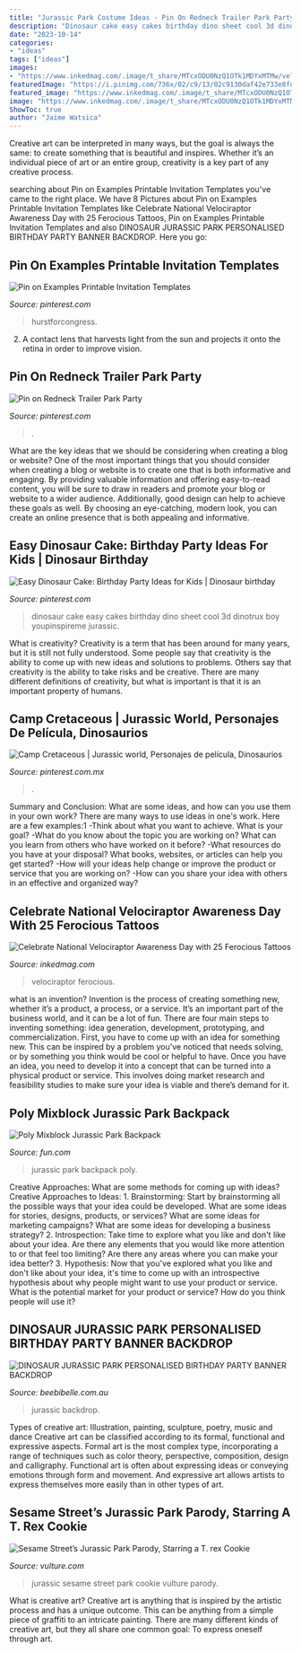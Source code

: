 ```yaml
---
title: "Jurassic Park Costume Ideas - Pin On Redneck Trailer Park Party"
description: "Dinosaur cake easy cakes birthday dino sheet cool 3d dinotrux boy youpinspireme jurassic"
date: "2023-10-14"
categories:
- "ideas"
tags: ["ideas"]
images:
- "https://www.inkedmag.com/.image/t_share/MTcxODU0NzQ1OTk1MDYxMTMw/velociraptor-fb.jpg"
featuredImage: "https://i.pinimg.com/736x/02/c9/13/02c9130daf42e733e8fddf6b7d789a92--dino-cake-dinosaur-cake.jpg"
featured_image: "https://www.inkedmag.com/.image/t_share/MTcxODU0NzQ1OTk1MDYxMTMw/velociraptor-fb.jpg"
image: "https://www.inkedmag.com/.image/t_share/MTcxODU0NzQ1OTk1MDYxMTMw/velociraptor-fb.jpg"
ShowToc: true
author: "Jaime Watsica"
---
```



Creative art can be interpreted in many ways, but the goal is always the same: to create something that is beautiful and inspires. Whether it’s an individual piece of art or an entire group, creativity is a key part of any creative process.

	

		
searching about Pin on Examples Printable Invitation Templates you've came to the right place. We have 8 Pictures about Pin on Examples Printable Invitation Templates like Celebrate National Velociraptor Awareness Day with 25 Ferocious Tattoos, Pin on Examples Printable Invitation Templates and also DINOSAUR JURASSIC PARK PERSONALISED BIRTHDAY PARTY BANNER BACKDROP. Here you go:
		
    
## Pin On Examples Printable Invitation Templates

<img loading=lazy src="https://i.pinimg.com/736x/28/03/1f/28031fd482117e386b94dbee583a6469.jpg" onerror="this.onerror=null;this.src='https://tse4.mm.bing.net/th?id=OIP.zChp_W6aGjhr_wnw3D2AcAHaKb&amp;pid=15.1';" alt="Pin on Examples Printable Invitation Templates">

_Source: pinterest.com_

>hurstforcongress. 

	

2. A contact lens that harvests light from the sun and projects it onto the retina in order to improve vision.

    
## Pin On Redneck Trailer Park Party

<img loading=lazy src="https://i.pinimg.com/736x/bb/c1/a2/bbc1a27072d5e8674d576c2325af4aa0.jpg" onerror="this.onerror=null;this.src='https://tse4.mm.bing.net/th?id=OIP.sJKEy3jX3STyEmufup19zQHaJ3&amp;pid=15.1';" alt="Pin on Redneck Trailer Park Party">

_Source: pinterest.com_

>. 

	

What are the key ideas that we should be considering when creating a blog or website?
One of the most important things that you should consider when creating a blog or website is to create one that is both informative and engaging. By providing valuable information and offering easy-to-read content, you will be sure to draw in readers and promote your blog or website to a wider audience. Additionally, good design can help to achieve these goals as well. By choosing an eye-catching, modern look, you can create an online presence that is both appealing and informative.

    
## Easy Dinosaur Cake: Birthday Party Ideas For Kids | Dinosaur Birthday

<img loading=lazy src="https://i.pinimg.com/736x/02/c9/13/02c9130daf42e733e8fddf6b7d789a92--dino-cake-dinosaur-cake.jpg" onerror="this.onerror=null;this.src='https://tse2.mm.bing.net/th?id=OIP.0r1YEvu-tpGbAN3dnT2jmAHaFB&amp;pid=15.1';" alt="Easy Dinosaur Cake: Birthday Party Ideas for Kids | Dinosaur birthday">

_Source: pinterest.com_

>dinosaur cake easy cakes birthday dino sheet cool 3d dinotrux boy youpinspireme jurassic. 

	

What is creativity?
Creativity is a term that has been around for many years, but it is still not fully understood. Some people say that creativity is the ability to come up with new ideas and solutions to problems. Others say that creativity is the ability to take risks and be creative. There are many different definitions of creativity, but what is important is that it is an important property of humans.

    
## Camp Cretaceous | Jurassic World, Personajes De Película, Dinosaurios

<img loading=lazy src="https://i.pinimg.com/736x/7e/42/98/7e4298f492459ec8127447477922185d.jpg" onerror="this.onerror=null;this.src='https://tse4.mm.bing.net/th?id=OIP.UwYBfe6TwRvzbJKGgdWWGAHaHq&amp;pid=15.1';" alt="Camp Cretaceous | Jurassic world, Personajes de película, Dinosaurios">

_Source: pinterest.com.mx_

>. 

	

Summary and Conclusion: What are some ideas, and how can you use them in your own work?
There are many ways to use ideas in one's work. Here are a few examples:1 
-Think about what you want to achieve. What is your goal? 
-What do you know about the topic you are working on? What can you learn from others who have worked on it before? 
-What resources do you have at your disposal? What books, websites, or articles can help you get started? 
-How will your ideas help change or improve the product or service that you are working on? 
-How can you share your idea with others in an effective and organized way?

    
## Celebrate National Velociraptor Awareness Day With 25 Ferocious Tattoos

<img loading=lazy src="https://www.inkedmag.com/.image/t_share/MTcxODU0NzQ1OTk1MDYxMTMw/velociraptor-fb.jpg" onerror="this.onerror=null;this.src='https://tse4.mm.bing.net/th?id=OIP.dPZXSQH9bBu7-FCb60yssQHaD4&amp;pid=15.1';" alt="Celebrate National Velociraptor Awareness Day with 25 Ferocious Tattoos">

_Source: inkedmag.com_

>velociraptor ferocious. 

	

what is an invention?
Invention is the process of creating something new, whether it’s a product, a process, or a service. It’s an important part of the business world, and it can be a lot of fun.
There are four main steps to inventing something: idea generation, development, prototyping, and commercialization. First, you have to come up with an idea for something new. This can be inspired by a problem you’ve noticed that needs solving, or by something you think would be cool or helpful to have. Once you have an idea, you need to develop it into a concept that can be turned into a physical product or service. This involves doing market research and feasibility studies to make sure your idea is viable and there’s demand for it.

    
## Poly Mixblock Jurassic Park Backpack

<img loading=lazy src="https://images.fun.com/products/66593/1-1/jurassic-park-poly-mixblock-backpack.jpg" onerror="this.onerror=null;this.src='https://tse3.mm.bing.net/th?id=OIP.Z5NEjcJPOEMjDFM3VMA4LQHaKl&amp;pid=15.1';" alt="Poly Mixblock Jurassic Park Backpack">

_Source: fun.com_

>jurassic park backpack poly. 

	

Creative Approaches: What are some methods for coming up with ideas?
Creative Approaches to Ideas: 1. Brainstorming: Start by brainstorming all the possible ways that your idea could be developed. What are some ideas for stories, designs, products, or services? What are some ideas for marketing campaigns? What are some ideas for developing a business strategy? 2. Introspection: Take time to explore what you like and don't like about your idea. Are there any elements that you would like more attention to or that feel too limiting? Are there any areas where you can make your idea better? 3. Hypothesis: Now that you've explored what you like and don't like about your idea, it's time to come up with an introspective hypothesis about why people might want to use your product or service. What is the potential market for your product or service? How do you think people will use it? 
    
## DINOSAUR JURASSIC PARK PERSONALISED BIRTHDAY PARTY BANNER BACKDROP

<img loading=lazy src="https://www.beebibelle.com.au/assets/full/Dinosaur_Banner10.png?20200930101638" onerror="this.onerror=null;this.src='https://tse3.mm.bing.net/th?id=OIP.bZj8DPvipzH9x9WadZTzRgHaFC&amp;pid=15.1';" alt="DINOSAUR JURASSIC PARK PERSONALISED BIRTHDAY PARTY BANNER BACKDROP">

_Source: beebibelle.com.au_

>jurassic backdrop. 

	

Types of creative art: Illustration, painting, sculpture, poetry, music and dance
Creative art can be classified according to its formal, functional and expressive aspects. Formal art is the most complex type, incorporating a range of techniques such as color theory, perspective, composition, design and calligraphy. Functional art is often about expressing ideas or conveying emotions through form and movement. And expressive art allows artists to express themselves more easily than in other types of art.

    
## Sesame Street’s Jurassic Park Parody, Starring A T. Rex Cookie

<img loading=lazy src="https://pixel.nymag.com/imgs/daily/vulture/2015/06/08/08-jurassic-cookie.w1200.h630.jpg" onerror="this.onerror=null;this.src='https://tse2.mm.bing.net/th?id=OIP.8QBGCwPhL_CKQ2e9gh3u1gHaD4&amp;pid=15.1';" alt="Sesame Street’s Jurassic Park Parody, Starring a T. rex Cookie">

_Source: vulture.com_

>jurassic sesame street park cookie vulture parody. 

	

What is creative art?
Creative art is anything that is inspired by the artistic process and has a unique outcome. This can be anything from a simple piece of graffiti to an intricate painting. There are many different kinds of creative art, but they all share one common goal: To express oneself through art.

